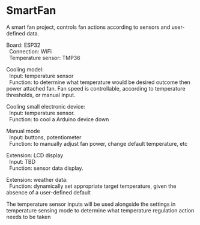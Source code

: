 # SmartFan
A smart fan project, controls fan actions according to sensors and user-defined data.

Board: ESP32   
&nbsp;&nbsp;Connection: WiFi   
&nbsp;&nbsp;Temperature sensor: TMP36

Cooling model:   
&nbsp;&nbsp;Input: temperature sensor   
&nbsp;&nbsp;Function: to determine what temperature would be desired outcome then power attached fan. Fan speed is controllable, according to temperature thresholds, or manual input. 

Cooling small electronic device:   
&nbsp;&nbsp;Input: temperature sensor.   
&nbsp;&nbsp;Function: to cool a Arduino device down
	
Manual mode   
&nbsp;&nbsp;Input: buttons, potentiometer   
&nbsp;&nbsp;Function: to manually adjust fan power, change default temperature, etc
	
Extension: LCD display   
&nbsp;&nbsp;Input: TBD   
&nbsp;&nbsp;Function: sensor data display. 

Extension: weather data:   
&nbsp;&nbsp;Function: dynamically set appropriate target temperature, given the absence of a user-defined default   
	
The temperature sensor inputs will be used alongside the settings in temperature sensing mode to determine what temperature regulation action needs to be taken
